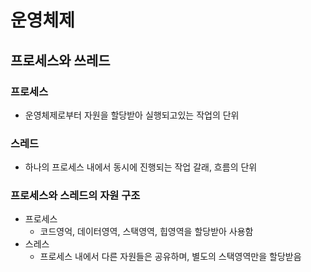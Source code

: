 # 운영체제
## 프로세스와 쓰레드
### 프로세스
* 운영체제로부터 자원을 할당받아 실행되고있는 작업의 단위
### 스레드
* 하나의 프로세스 내에서 동시에 진행되는 작업 갈래, 흐름의 단위
### 프로세스와 스레드의 자원 구조
* 프로세스
  * 코드영억, 데이터영역, 스택영역, 힙영역을 할당받아 사용함
* 스레스
  * 프로세스 내에서 다른 자원들은 공유하며, 별도의 스택영역만을 할당받음